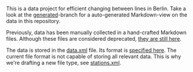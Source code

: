 This is a data project for efficient changing between lines in Berlin.
Take a look at the
[generated](https://github.com/OpenMetroMaps/berlin-change/tree/generated)-branch
for a auto-generated Markdown-view on the data in this repository.

Previously, data has been manually collected in a hand-crafted Markdown files.
Although these files are considered deprecated,
[they are still here](manual/README.md).

The data is stored in the [data.xml](data.xml) file.
Its format is
[specified here](https://github.com/OpenMetroMaps/OpenMetroMaps/blob/master/spec-station-format.md).
The current file format is not capable of storing all relevant data.
This is why we're drafting a new file type, see [stations.xml](stations.xml).
